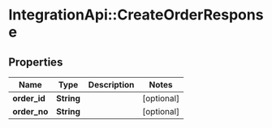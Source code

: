 # IntegrationApi::CreateOrderResponse

## Properties
Name | Type | Description | Notes
------------ | ------------- | ------------- | -------------
**order_id** | **String** |  | [optional] 
**order_no** | **String** |  | [optional] 


